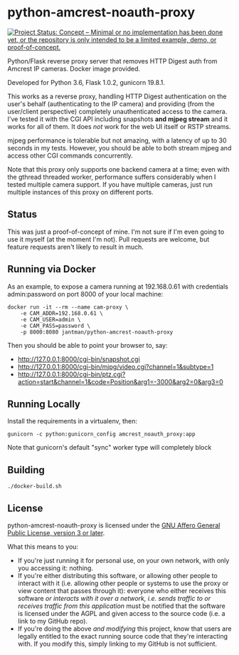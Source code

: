 # python-amcrest-noauth-proxy

[![Project Status: Concept – Minimal or no implementation has been done yet, or the repository is only intended to be a limited example, demo, or proof-of-concept.](http://www.repostatus.org/badges/latest/concept.svg)](http://www.repostatus.org/#concept)

Python/Flask reverse proxy server that removes HTTP Digest auth from Amcrest IP cameras. Docker image provided.

Developed for Python 3.6, Flask 1.0.2, gunicorn 19.8.1.

This works as a reverse proxy, handling HTTP Digest authentication on the user's behalf (authenticating to the IP camera) and providing (from the user/client perspective) completely unauthenticated access to the camera. I've tested it with the CGI API including snapshots **and mjpeg stream** and it works for all of them. It does _not_ work for the web UI itself or RSTP streams.

mjpeg performance is tolerable but not amazing, with a latency of up to 30 seconds in my tests. However, you should be able to both stream mjpeg and access other CGI commands concurrently.

Note that this proxy only supports one backend camera at a time; even with the gthread threaded worker, performance suffers considerably when I tested multiple camera support. If you have multiple cameras, just run multiple instances of this proxy on different ports.

## Status

This was just a proof-of-concept of mine. I'm not sure if I'm even going to use it myself (at the moment I'm not). Pull requests are welcome, but feature requests aren't likely to result in much.

## Running via Docker

As an example, to expose a camera running at 192.168.0.61 with credentials admin:password on port 8000 of your local machine:

```
docker run -it --rm --name cam-proxy \
    -e CAM_ADDR=192.168.0.61 \
    -e CAM_USER=admin \
    -e CAM_PASS=password \
    -p 8000:8080 jantman/python-amcrest-noauth-proxy
```

Then you should be able to point your browser to, say:

* http://127.0.0.1:8000/cgi-bin/snapshot.cgi
* http://127.0.0.1:8000/cgi-bin/mjpg/video.cgi?channel=1&subtype=1
* http://127.0.0.1:8000/cgi-bin/ptz.cgi?action=start&channel=1&code=Position&arg1=-3000&arg2=0&arg3=0

## Running Locally

Install the requirements in a virtualenv, then:

``gunicorn -c python:gunicorn_config amcrest_noauth_proxy:app``

Note that gunicorn's default "sync" worker type will completely block

## Building

``./docker-build.sh``

## License

python-amcrest-noauth-proxy is licensed under the [GNU Affero General Public License, version 3 or later](https://www.gnu.org/licenses/agpl-3.0.en.html).

What this means to you:

* If you're just running it for personal use, on your own network, with only you accessing it: nothing.
* If you're either distributing this software, or allowing other people to interact with it (i.e. allowing other people or systems to use the proxy or view content that passes through it): everyone who either receives this software _or interacts with it over a network, i.e. sends traffic to or receives traffic from this application_ must be notified that the software is licensed under the AGPL and given access to the source code (i.e. a link to my GitHub repo).
* If you're doing the above _and modifying_ this project, know that users are legally entitled to the exact running source code that they're interacting with. If you modify this, simply linking to my GitHub is not sufficient.
